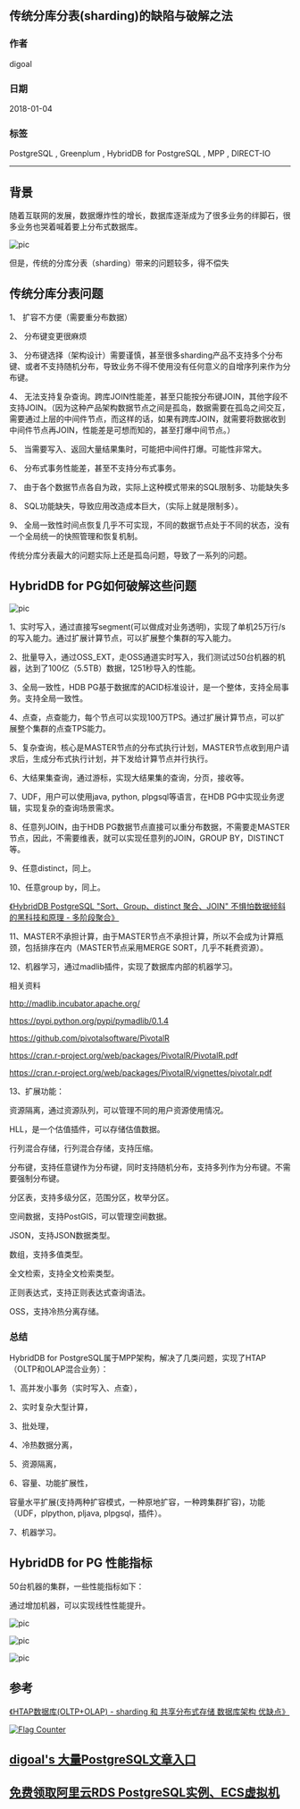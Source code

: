 ## 传统分库分表(sharding)的缺陷与破解之法  
                          
### 作者                          
digoal                          
                          
### 日期                          
2018-01-04                         
                          
### 标签                          
PostgreSQL , Greenplum , HybridDB for PostgreSQL , MPP , DIRECT-IO    
                          
----                          
                          
## 背景     
随着互联网的发展，数据爆炸性的增长，数据库逐渐成为了很多业务的绊脚石，很多业务也哭着喊着要上分布式数据库。  
  
![pic](../201710/20171013_04_pic_001.jpg)  
  
但是，传统的分库分表（sharding）带来的问题较多，得不偿失  
  
## 传统分库分表问题
  
1、 扩容不方便（需要重分布数据）  
  
2、 分布键变更很麻烦  
  
3、 分布键选择（架构设计）需要谨慎，甚至很多sharding产品不支持多个分布键、或者不支持随机分布，导致业务不得不使用没有任何意义的自增序列来作为分布键。  
  
4、 无法支持复杂查询。跨库JOIN性能差，甚至只能按分布键JOIN，其他字段不支持JOIN。（因为这种产品架构数据节点之间是孤岛，数据需要在孤岛之间交互，需要通过上层的中间件节点，而这样的话，如果有跨库JOIN，就需要将数据收到中间件节点再JOIN，性能差是可想而知的，甚至打爆中间节点。）  
  
5、 当需要写入、返回大量结果集时，可能把中间件打爆。可能性非常大。  
  
6、 分布式事务性能差，甚至不支持分布式事务。  
  
7、 由于各个数据节点各自为政，实际上这种模式带来的SQL限制多、功能缺失多  
  
8、 SQL功能缺失，导致应用改造成本巨大，（实际上就是限制多）。  
  
9、 全局一致性时间点恢复几乎不可实现，不同的数据节点处于不同的状态，没有一个全局统一的快照管理和恢复机制。  
  
传统分库分表最大的问题实际上还是孤岛问题，导致了一系列的问题。  
  
## HybridDB for PG如何破解这些问题  
![pic](20180104_01_pic_001.jpg)  
  
1、实时写入，通过直接写segment(可以做成对业务透明)，实现了单机25万行/s的写入能力。通过扩展计算节点，可以扩展整个集群的写入能力。  
  
  
2、批量导入，通过OSS_EXT，走OSS通道实时写入，我们测试过50台机器的机器，达到了100亿（5.5TB）数据，1251秒导入的性能。   
  
  
3、全局一致性，HDB PG基于数据库的ACID标准设计，是一个整体，支持全局事务。支持全局一致性。  
  
4、点查，点查能力，每个节点可以实现100万TPS。通过扩展计算节点，可以扩展整个集群的点查TPS能力。  
  
5、复杂查询，核心是MASTER节点的分布式执行计划，MASTER节点收到用户请求后，生成分布式执行计划，并下发给计算节点并行执行。  
  
6、大结果集查询，通过游标，实现大结果集的查询，分页，接收等。  
  
7、UDF，用户可以使用java, python, plpgsql等语言，在HDB PG中实现业务逻辑，实现复杂的查询场景需求。  
  
8、任意列JOIN，由于HDB PG数据节点直接可以重分布数据，不需要走MASTER节点，因此，不需要维表，就可以实现任意列的JOIN，GROUP BY，DISTINCT等。  
  
9、任意distinct，同上。  
  
10、任意group by，同上。  
  
[《HybridDB PostgreSQL "Sort、Group、distinct 聚合、JOIN" 不惧怕数据倾斜的黑科技和原理 - 多阶段聚合》](../201711/20171123_01.md)    
  
11、MASTER不承担计算，由于MASTER节点不承担计算，所以不会成为计算瓶颈，包括排序在内（MASTER节点采用MERGE SORT，几乎不耗费资源）。  
  
12、机器学习，通过madlib插件，实现了数据库内部的机器学习。  
  
相关资料  
  
http://madlib.incubator.apache.org/  
  
https://pypi.python.org/pypi/pymadlib/0.1.4  
  
https://github.com/pivotalsoftware/PivotalR  
  
https://cran.r-project.org/web/packages/PivotalR/PivotalR.pdf  
  
https://cran.r-project.org/web/packages/PivotalR/vignettes/pivotalr.pdf  
  
13、扩展功能：  
  
资源隔离，通过资源队列，可以管理不同的用户资源使用情况。  
  
HLL，是一个估值插件，可以存储估值数据。  
  
行列混合存储，行列混合存储，支持压缩。  
  
分布键，支持任意键作为分布键，同时支持随机分布，支持多列作为分布键。不需要强制分布键。  
  
分区表，支持多级分区，范围分区，枚举分区。  
  
空间数据，支持PostGIS，可以管理空间数据。  
  
JSON，支持JSON数据类型。  
  
数组，支持多值类型。  
  
全文检索，支持全文检索类型。  
  
正则表达式，支持正则表达式查询语法。  
  
OSS，支持冷热分离存储。  
  
### 总结
HybridDB for PostgreSQL属于MPP架构，解决了几类问题，实现了HTAP（OLTP和OLAP混合业务）：  
  
  
1、高并发小事务（实时写入、点查），  
  
2、实时复杂大型计算，  
  
3、批处理，  
  
4、冷热数据分离，  
  
5、资源隔离，  
  
6、容量、功能扩展性，  
  
容量水平扩展(支持两种扩容模式，一种原地扩容，一种跨集群扩容)，功能（UDF，plpython, pljava, plpgsql，插件）。  
  
7、机器学习。  
  
  
## HybridDB for PG 性能指标  
50台机器的集群，一些性能指标如下：  
  
通过增加机器，可以实现线性性能提升。  
  
![pic](20180104_01_pic_002.jpg)  
  
![pic](20180104_01_pic_003.jpg)  
  
![pic](20180104_01_pic_004.jpg)  
  
  
## 参考  
  
[《HTAP数据库(OLTP+OLAP) - sharding 和 共享分布式存储 数据库架构 优缺点》](../201710/20171013_04.md)    
  
  
  
<a rel="nofollow" href="http://info.flagcounter.com/h9V1"  ><img src="http://s03.flagcounter.com/count/h9V1/bg_FFFFFF/txt_000000/border_CCCCCC/columns_2/maxflags_12/viewers_0/labels_0/pageviews_0/flags_0/"  alt="Flag Counter"  border="0"  ></a>  
  
  
  
  
  
  
## [digoal's 大量PostgreSQL文章入口](https://github.com/digoal/blog/blob/master/README.md "22709685feb7cab07d30f30387f0a9ae")
  
  
## [免费领取阿里云RDS PostgreSQL实例、ECS虚拟机](https://free.aliyun.com/ "57258f76c37864c6e6d23383d05714ea")
  
